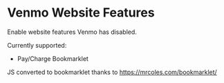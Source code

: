 # Venmo Website Features
Enable website features Venmo has disabled.

Currently supported:
* Pay/Charge Bookmarklet

JS converted to bookmarklet thanks to https://mrcoles.com/bookmarklet/
